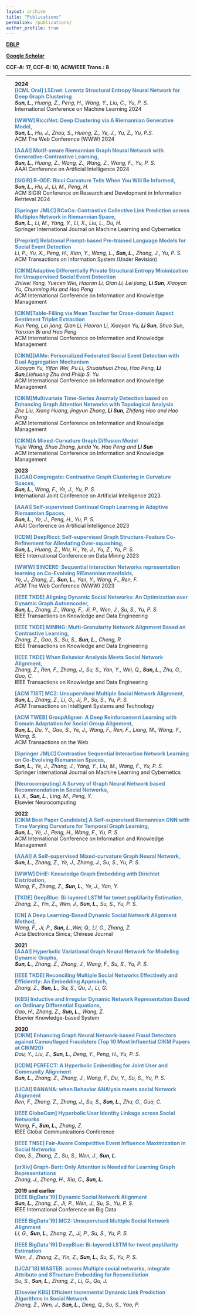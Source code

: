 ```yaml
---
layout: archive
title: "Publications"
permalink: /publications/
author_profile: true
---
```

**[DBLP](https://dblp.org/pid/57/2405-8.html)**

**[Google Scholar](https://scholar.google.com.hk/citations?user=df8FxPAAAAAJ)**

**CCF-A: 17, CCF-B: 10, ACM/IEEE Trans.: 8**

----

<tr>
<td style="text-align: left;border: none;">
        <!--右侧内容-->
        <ul style="list-style-type: none;">
            <li><strong>2024</strong></li>
            <span style="color:rgb(70,130,180); font-weight:bold;"><li><strong>[ICML Oral]</strong>  LSEnet: Lorentz Structural Entropy Neural Network for Deep Graph Clustering</li></span>
            <li><em><strong>Sun, L.</strong>, Huang, Z., Peng, H., Wang, Y., Liu, C., Yu, P. S.</em></li>
            <li>International Conference on Machine Learning 2024</li>
        </ul>
</td>
</tr>
<tr>
    <td style="text-align: left;border: none;">
        <ul style="list-style-type: none;">
            <span style="color:rgb(70,130,180); font-weight:bold;"><li><strong>[WWW]</strong>  RicciNet: Deep Clustering via A Riemannian Generative Model,</li></span>
            <li><em><strong>Sun, L.</strong>, Hu, J., Zhou, S., Huang, Z., Ye, J., Yu, Z., Yu, P.S.</em></li>
            <li>ACM The Web Conference (WWW) 2024</li>
        </ul>
    </td>
</tr>
<tr>
    <td style="text-align: left;border: none;">
        <ul style="list-style-type: none;">
            <span style="color:rgb(70,130,180); font-weight:bold;"><li><strong>[AAAI]</strong>  Motif-aware Riemannian Graph Neural Network with Generative-Contrastive Learning,</li></span>
            <li><em><strong>Sun, L.</strong>, Huang, Z., Wang, Z., Wang, Z., Wang, F., Yu, P. S.</em></li>
            <li>AAAI Conference on Artificial Intelligence 2024</li>
        </ul>
    </td>
</tr>
<tr>
    <td style="text-align: left;border: none;">
        <ul style="list-style-type: none;">
            <span style="color:rgb(70,130,180); font-weight:bold;"><li><strong>[SIGIR]</strong>  R-ODE: Ricci Curvature Tells When You Will Be Informed,</li></span>
            <li><em><strong>Sun, L.</strong>, Hu, J., Li, M., Peng, H.</em></li>
            <li>ACM SIGIR Conference on Research and Development in Information Retrieval 2024</li>
        </ul>
    </td>
</tr>
<tr>
    <td style="text-align: left;border: none;">
        <ul style="list-style-type: none;">
            <span style="color:rgb(70,130,180); font-weight:bold;"><li><strong>[Springer JMLC]</strong>  RCoCo: Contrastive Collective Link Prediction across Multiplex Network in Riemannian Space,</li></span>
            <li><em><strong>Sun, L.</strong>, Li, M., Yang, Y., Li, X., Liu, L., Du, H.</em></li>
            <li>Springer International Journal on Machine Learning and Cybernetics</li>
        </ul>
    </td>
</tr>
<tr>
    <td style="text-align: left;border: none;">
        <ul style="list-style-type: none;">
            <span style="color:rgb(70,130,180); font-weight:bold;"><li><strong>[Preprint]</strong>  Relational Prompt-based Pre-trained Language Models for Social Event Detection</li></span>
            <li><em>Li, P., Yu, X., Peng, H., Xian, Y., Wang, L., <strong>Sun, L.</strong>, Zhang, J., Yu, P. S.</em></li>
            <li>ACM Transactions on Information System (Under Revision)</li>
        </ul>
    </td>
</tr>
<tr>
    <td style="text-align: left;border: none;">
        <ul style="list-style-type: none;">
            <span style="color:rgb(70,130,180); font-weight:bold;"><li><strong>[CIKM]</strong>Adaptive Differentially Private Structural Entropy Minimization for Unsupervised Social Event Detection</li></span>
            <li><em>Zhiwei Yang, Yuecen Wei, Haoran Li, Qian Li, Lei jiang, <strong>Li Sun</strong>, Xiaoyan Yu, Chunming Hu and Hao Peng</em></li>
            <li>ACM International Conference on Information and Knowledge Management</li>
        </ul>
    </td>
</tr>
<tr>
    <td style="text-align: left;border: none;">
        <ul style="list-style-type: none;">
            <span style="color:rgb(70,130,180); font-weight:bold;"><li><strong>[CIKM]</strong>Table-Filling via Mean Teacher for Cross-domain Aspect Sentiment Triplet Extraction</li></span>
            <li><em>Kun Peng, Lei jiang, Qian Li, Haoran Li, Xiaoyan Yu, <strong>Li Sun</strong>, Shuo Sun, Yanxian Bi and Hao Peng</em></li>
            <li>ACM International Conference on Information and Knowledge Management</li>
        </ul>
    </td>
</tr>
<tr>
    <td style="text-align: left;border: none;">
        <ul style="list-style-type: none;">
            <span style="color:rgb(70,130,180); font-weight:bold;"><li><strong>[CIKM]</strong>DAMe: Personalized Federated Social Event Detection with Dual Aggregation Mechanism</li></span>
            <li><em>Xiaoyan Yu, Yifan Wei, Pu Li, Shuaishuai Zhou, Hao Peng, <strong>Li Sun</strong>,Liehuang Zhu and Philip S. Yu</em></li>
            <li>ACM International Conference on Information and Knowledge Management</li>
        </ul>
    </td>
</tr>
<tr>
    <td style="text-align: left;border: none;">
        <ul style="list-style-type: none;">
            <span style="color:rgb(70,130,180); font-weight:bold;"><li><strong>[CIKM]</strong>Multivariate Time-Series Anomaly Detection based on Enhancing Graph Attention Networks with Topological Analysis</li></span>
            <li><em>Zhe Liu, Xiang Huang, jingyun Zhang, <strong>Li Sun</strong>, Zhifeng Hao and Hao Peng</em></li>
            <li>ACM International Conference on Information and Knowledge Management</li>
        </ul>
    </td>
</tr>
<tr>
    <td style="text-align: left;border: none;">
        <ul style="list-style-type: none;">
            <span style="color:rgb(70,130,180); font-weight:bold;"><li><strong>[CIKM]</strong>A Mixed-Curvature Graph Diffusion Model</li></span>
            <li><em>Yujie Wang, Shuo Zhang, junda Ye, Hao Peng and <strong>Li Sun</strong></em></li>
            <li>ACM International Conference on Information and Knowledge Management</li>
        </ul>
    </td>
</tr>
<tr>
    <td style="text-align: left;border: none;">
        <ul style="list-style-type: none;">
            <li><strong>2023</strong></li>
            <span style="color:rgb(70,130,180); font-weight:bold;"><li><strong>[IJCAI]</strong>  Congregate: Contrastive Graph Clustering in Curvature Spaces,</li></span>
            <li><em><strong>Sun, L.</strong>, Wang, F., Ye, J., Yu, P. S.</em></li>
            <li>International Joint Conference on Artificial Intelligence 2023</li>
        </ul>
    </td>
</tr>
<tr>
    <td style="text-align: left;border: none;">
        <ul style="list-style-type: none;">
            <span style="color:rgb(70,130,180); font-weight:bold;"><li><strong>[AAAI]</strong>  Self-supervised Continual Graph Learning in Adaptive Riemannian Spaces,</li></span>
            <li><em><strong>Sun, L.</strong>, Ye, J., Peng, H., Yu, P. S.</em></li>
            <li>AAAI Conference on Artificial Intelligence 2023</li>
        </ul>
    </td>
</tr>
<tr>
    <td style="text-align: left;border: none;">
        <ul style="list-style-type: none;">
            <span style="color:rgb(70,130,180); font-weight:bold;"><li><strong>[ICDM]</strong>  DeepRicci: Self-supervised Graph Structure-Feature Co-Refinement for Alleviating Over-squashing,</li></span>
            <li><em><strong>Sun, L.</strong>, Huang, Z., Wu, H., Ye, J., Yu, Z., Yu, P. S.</em></li>
            <li>IEEE International Conference on Data Mining 2023</li>
        </ul>
    </td>
</tr>
<tr>
    <td style="text-align: left;border: none;">
        <ul style="list-style-type: none;">
            <span style="color:rgb(70,130,180); font-weight:bold;"><li><strong>[WWW]</strong>  SINCERE: Sequential Interaction Networks representation learning on Co-Evolving RiEmannian manifolds,</li></span>
            <li><em>Ye, J., Zhang, Z., <strong>Sun, L.</strong>, Yan, Y., Wang, F., Ren, F.</em></li>
            <li>ACM The Web Conference (WWW) 2023</li>
        </ul>
    </td>
</tr>
<tr>
    <td style="text-align: left;border: none;">
        <ul style="list-style-type: none;">
            <span style="color:rgb(70,130,180); font-weight:bold;"><li><strong>[IEEE TKDE]</strong>  Aligning Dynamic Social Networks: An Optimization over Dynamic Graph Autoencoder,</li></span>
            <li><em><strong>Sun, L.</strong>, Zhang, Z., Wang, F., Ji, P., Wen, J., Su, S., Yu, P. S.</em></li>
            <li>IEEE Transactions on Knowledge and Data Engineering</li>
        </ul>
    </td>
</tr>
<tr>
    <td style="text-align: left;border: none;">
        <ul style="list-style-type: none;">
            <span style="color:rgb(70,130,180); font-weight:bold;"><li><strong>[IEEE TKDE]</strong>  MINING: Multi-Granularity Network Alignment Based on Contrastive Learning,</li></span>
            <li><em>Zhang, Z., Gao, S., Su, S., <strong>Sun, L.</strong>, Cheng, R.</em></li>
            <li>IEEE Transactions on Knowledge and Data Engineering</li>
        </ul>
    </td>
</tr>
<tr>
    <td style="text-align: left;border: none;">
        <ul style="list-style-type: none;">
            <span style="color:rgb(70,130,180); font-weight:bold;"><li><strong>[IEEE TKDE]</strong>  When Behavior Analysis Meets Social Network Alignment,</li></span>
            <li><em>Zhang, Z., Ren, F., Zhang, J., Su, S., Yan, Y., Wei, Q., <strong>Sun, L.</strong>, Zhu, G., Guo, C.</em></li>
            <li>IEEE Transactions on Knowledge and Data Engineering</li>
        </ul>
    </td>
</tr>
<tr>
    <td style="text-align: left;border: none;">
        <ul style="list-style-type: none;">
            <span style="color:rgb(70,130,180); font-weight:bold;"><li><strong>[ACM TIST]</strong>  MC2: Unsupervised Multiple Social Network Alignment,</li></span>
            <li><em><strong>Sun, L.</strong>, Zhang, Z., Li, G., Ji, P., Su, S., Yu, P. S.</em></li>
            <li>ACM Transactions on Intelligent Systems and Technology</li>
        </ul>
    </td>
</tr>
<tr>
    <td style="text-align: left;border: none;">
        <ul style="list-style-type: none;">
            <span style="color:rgb(70,130,180); font-weight:bold;"><li><strong>[ACM TWEB]</strong>  GroupAligner: A Deep Reinforcement Learning with Domain Adaptation for Social Group Alignment,</li></span>
            <li><em><strong>Sun, L.</strong>, Du, Y., Gao, S., Ye, J., Wang, F., Ren, F., Liang, M., Wang, Y., Wang, S.</em></li>
            <li>ACM Transactions on the Web</li>
        </ul>
    </td>
</tr>
<tr>
    <td style="text-align: left;border: none;">
        <ul style="list-style-type: none;">
            <span style="color:rgb(70,130,180); font-weight:bold;"><li><strong>[Springer JMLC]</strong>  Contrastive Sequential Interaction Network Learning on Co-Evolving Riemannian Spaces,</li></span>
            <li><em><strong>Sun, L.</strong>, Ye, J., Zhang, J., Yang, Y., Liu, M., Wang, F., Yu, P. S.</em></li>
            <li>Springer International Journal on Machine Learning and Cybernetics</li>
        </ul>
    </td>
</tr>
<tr>
    <td style="text-align: left;border: none;">
        <ul style="list-style-type: none;">
            <span style="color:rgb(70,130,180); font-weight:bold;"><li><strong>[Neurocomputing]</strong>  A Survey of Graph Neural Network based Recommendation in Social Networks,</li></span>
            <li><em>Li, X., <strong>Sun, L.</strong>, Ling, M., Peng, Y.</em></li>
            <li>Elsevier Neurocomputing</li>
        </ul>
    </td>
</tr>
<tr>
    <td style="text-align: left;border: none;">
        <ul style="list-style-type: none;">
            <li><strong>2022</strong></li>
            <span style="color:rgb(70,130,180); font-weight:bold;"><li><strong>[CIKM Best Paper Candidate]</strong>  A Self-supervised Riemannian GNN with Time Varying Curvature for Temporal Graph Learning,</li></span>
            <li><em><strong>Sun, L.</strong>, Ye, J., Peng, H., Wang, F., Yu, P. S.</em></li>
            <li>ACM International Conference on Information and Knowledge Management</li>
        </ul>
    </td>
</tr>
<tr>
    <td style="text-align: left;border: none;">
        <ul style="list-style-type: none;">
            <span style="color:rgb(70,130,180); font-weight:bold;"><li><strong>[AAAI]</strong>  A Self-supervised Mixed-curvature Graph Neural Network,</li></span>
            <li><em><strong>Sun, L.</strong>, Zhang, Z., Ye, J., Zhang, J., Su, S., Yu, P. S.</em></li>
        </ul>
    </td>
</tr>
<tr>
    <td style="text-align: left;border: none;">
        <ul style="list-style-type: none;">
            <span style="color:rgb(70,130,180); font-weight:bold;"><li><strong>[WWW]</strong>  DiriE: Knowledge Graph Embedding with Dirichlet Distribution,</li></span>
            <li><em>Wang, F., Zhang, Z., <strong>Sun, L.</strong>, Ye, J., Yan, Y.</em></li>
        </ul>
    </td>
</tr>
<tr>
    <td style="text-align: left;border: none;">
        <ul style="list-style-type: none;">
            <span style="color:rgb(70,130,180); font-weight:bold;"><li><strong>[TKDE]</strong>  DeepBlue: Bi-layered LSTM for tweet popUlarity Estimation,</li></span>
            <li><em>Zhang, Z., Yin, Z., Wen, J., <strong>Sun, L.</strong>, Su, S., Yu, P. S.</em></li>
        </ul>
    </td>
</tr>
<tr>
    <td style="text-align: left;border: none;">
        <ul style="list-style-type: none;">
            <span style="color:rgb(70,130,180); font-weight:bold;"><li><strong>[CN]</strong>  A Deep Learning-Based Dynamic Social Network Alignment Method,</li></span>
            <li><em>Wang, F., Ji, P., <strong>Sun, L.</strong>,Wei, Q., Li, G., Zhang, Z.</em></li>
            <li>Acta Electronica Sinica, Chinese Journal</li>
        </ul>
    </td>
</tr>
<tr>
    <td style="text-align: left;border: none;">
        <ul style="list-style-type: none;">
            <li><strong>2021</strong></li>
            <span style="color:rgb(70,130,180); font-weight:bold;"><li><strong>[AAAI]</strong> Hyperbolic Variational Graph Neural Network for Modeling Dynamic Graphs,</li></span>
            <li><em><strong>Sun, L.</strong>, Zhang, Z., Zhang, J., Wang, F., Su, S., Yu, P. S.</em></li>
        </ul>
    </td>
</tr>
<tr>
    <td style="text-align: left;border: none;">
        <ul style="list-style-type: none;">
            <span style="color:rgb(70,130,180); font-weight:bold;"><li><strong>[IEEE TKDE]</strong> Reconciling Multiple Social Networks Effectively and Efficiently: An Embedding Approach,</li></span>
            <li><em>Zhang, Z., <strong>Sun, L.</strong>, Su, S., Qu, J., Li, G.</em></li>
        </ul>
    </td>
</tr>
<tr>
    <td style="text-align: left;border: none;">
        <ul style="list-style-type: none;">
            <span style="color:rgb(70,130,180); font-weight:bold;"><li><strong>[KBS]</strong> Inductive and Irregular Dynamic Network Representation Based on Ordinary Differential Equations,</li></span>
            <li><em>Gao, H., Zhang, Z., <strong>Sun, L.</strong>, Wang, Z.</em></li>
            <li>Elsevier Knowledge-based System</li>
        </ul>
    </td>
</tr>
<tr>
    <td style="text-align: left;border: none;">
        <ul style="list-style-type: none;">
            <li><strong>2020</strong></li>
            <span style="color:rgb(70,130,180); font-weight:bold;"><li><strong>[CIKM]</strong> Enhancing Graph Neural Network-based Fraud Detectors against Camouflaged Fraudsters (Top 10 Most Influential CIKM Papers at CIKM20)</li></span>
            <li><em>Dou, Y., Liu, Z., <strong>Sun, L.</strong>, Deng, Y., Peng, H., Yu, P. S.</em></li>
        </ul>
    </td>
</tr>
<tr>
    <td style="text-align: left;border: none;">
        <ul style="list-style-type: none;">
            <span style="color:rgb(70,130,180); font-weight:bold;"><li><strong>[ICDM]</strong> PERFECT: A Hyperbolic Embedding for Joint User and Community Alignment</li></span>
            <li><em><strong>Sun, L.</strong>, Zhang, Z., Zhang, J., Wang, F., Du, Y., Su, S., Yu, P. S.</em></li>
        </ul>
    </td>
</tr>
<tr>
    <td style="text-align: left;border: none;">
        <ul style="list-style-type: none;">
            <span style="color:rgb(70,130,180); font-weight:bold;"><li><strong>[IJCAI]</strong> BANANA: when Behavior ANAlysis meets social Network Alignment</li></span>
            <li><em>Ren, F., Zhang, Z., Zhang, J., Su, S., <strong>Sun, L.</strong>, Zhu, G., Guo, C.</em></li>
        </ul>
    </td>
</tr>
<tr>
    <td style="text-align: left;border: none;">
        <ul style="list-style-type: none;">
            <span style="color:rgb(70,130,180); font-weight:bold;"><li><strong>[IEEE GlobeCom]</strong> Hyperbolic User Identity Linkage across Social Networks</li></span>
            <li><em>Wang, F., <strong>Sun, L.</strong>, Zhang, Z.</em></li>
            <li>IEEE Global Communications Conference</li>
        </ul>
    </td>
</tr>
<tr>
    <td style="text-align: left;border: none;">
        <ul style="list-style-type: none;">
            <span style="color:rgb(70,130,180); font-weight:bold;"><li><strong>[IEEE TNSE]</strong> Fair-Aware Competitive Event Influence Maximization in Social Networks</li></span>
            <li><em>Gao, S., Zhang, Z., Su, S., Wen, J., <strong>Sun, L.</strong></em></li>
        </ul>
    </td>
</tr>
<tr>
    <td style="text-align: left;border: none;">
        <ul style="list-style-type: none;">
            <span style="color:rgb(70,130,180); font-weight:bold;"><li><strong>[arXiv]</strong> Graph-Bert: Only Attention is Needed for Learning Graph Representations</li></span>
            <li><em>Zhang, J., Zheng, H., Xia, C., <strong>Sun, L.</strong></em></li>
        </ul>
    </td>
</tr>
<tr>
    <td style="text-align: left;border: none;">
        <ul style="list-style-type: none;">
            <li><strong>2019 and earlier</strong></li>
            <span style="color:rgb(70,130,180); font-weight:bold;"><li><strong>[IEEE BigData’19]</strong> Dynamic Social Network Alignment</li></span>
            <li><em><strong>Sun, L.</strong>, Zhang, Z., Ji, P., Wen, J., Su, S., Yu, P. S.</em></li>
            <li>IEEE International Conference on Big Data</li>
        </ul>
    </td>
</tr>
<tr>
    <td style="text-align: left;border: none;">
        <ul style="list-style-type: none;">
            <span style="color:rgb(70,130,180); font-weight:bold;"><li><strong>[IEEE BigData’19]</strong> MC2: Unsupervised Multiple Social Network Alignment</li></span>
            <li><em>Li, G., <strong>Sun, L.</strong>, Zhang, Z., Ji, P., Su, S., Yu, P. S.</em></li>
        </ul>
    </td>
</tr>
<tr>
    <td style="text-align: left;border: none;">
        <ul style="list-style-type: none;">
            <span style="color:rgb(70,130,180); font-weight:bold;"><li><strong>[IEEE BigData’19]</strong> DeepBlue: Bi-layered LSTM for tweet popUlarity Estimation</li></span>
            <li><em>Wen, J., Zhang, Z., Yin, Z., <strong>Sun, L.</strong>, Su, S., Yu, P. S.</em></li>
        </ul>
    </td>
</tr>
<tr>
    <td style="text-align: left;border: none;">
        <ul style="list-style-type: none;">
            <span style="color:rgb(70,130,180); font-weight:bold;"><li><strong>[IJCAI’18]</strong> MASTER: across Multiple social networks, integrate Attribute and STructure Embedding for Reconciliation</li></span>
            <li><em>Su, S., <strong>Sun, L.</strong>, Zhang, Z., Li, G., Qu, J.</em></li>
        </ul>
    </td>
</tr>
<tr>
    <td style="text-align: left;border: none;">
        <ul style="list-style-type: none;">
            <span style="color:rgb(70,130,180); font-weight:bold;"><li><strong>[Elsevier KBS]</strong> Efficient Incremental Dynamic Link Prediction Algorithms in Social Network</li></span>
            <li><em>Zhang, Z., Wen, J., <strong>Sun, L.</strong>, Deng, Q., Su, S., Yao, P.</em></li>
        </ul>
    </td>
</tr>
</html>




